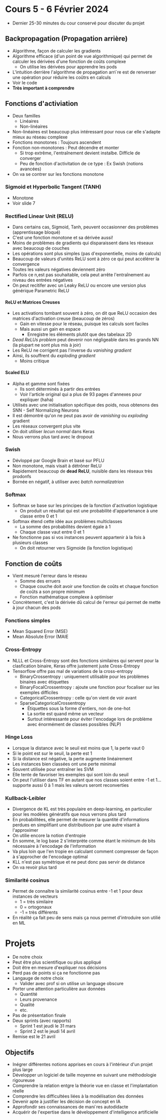 # Cours 5 - 6 Février 2024
- Dernier 25-30 minutes du cour conservé pour discuter du projet

## Backpropagation (Propagation arrière)
- Algorithme, façon de calculer les gradients
- Algorithme efficace (d'un point de vue algorithmique) qui permet de calculer les dérivées d'une fonction de coûts complexe
  - On utilise les dérivées pour apprendre les pods
- L'intuition derrière l'algorithme de propagation arri`re est de renverser une opération pour réduire les coûtrs en calculs
-  Voir le code
-  **Très important à comprendre**

## Fonctions d'activiation
- Deux familles
  - Linéaires
  - Non-linéaires
- Non-linéaires est beaucoup plus intéressant pour nous car elle s'adapte mieux au réseau complexe
- Fonctions monotones : Toujours ascendent
- Fonction non-monotones : Peut décendre et monter
  - Si trop extrême, l'entraînement devient instalbe. Difficle de converger
  - Peu de fonction d'activitation de ce type : Ex Swish (notions avancées)
-  On va se contrer sur les fonctions monotone

### Sigmoid et Hyperbolic Tangent (TANH)
- Monotone
- Voir slide 7

### Rectified Linear Unit (RELU)
- Dans certains cas, Sigmoid, Tanh, peuvent occasionner des problèmes (apprentissage bloqué)
- C'est une fonction monotone et sa dérivée aussi!
- Moins de problèmes de gradients qui disparaissent dans les réseaux avec beaucoup de couches
- Les opérations sont plus simples (pas d'exponentielle, moins de calculs)
- Beaucoup de valeurs d'unités ReLU sont à zéro ce qui peut accélérer la convergence
- Toutes les valeurs négatives deviennent zéro
- Parfois ce n,est pas souhaitable, cela peut arrête l'entraînement au niveau des entrées négatives
- On peut recitifer avec un Leaky ReLU ou encore une version plus générique Parametric ReLU

#### ReLU et Matrices Creuses
- Les activations tombant souvent à zéro, on dit que ReLU occasion des matrices d'activation creuse (beaucoup de zéros)
  - Gain en vitesse pour le réseau, puisque les calculs sont faciles
  - Mais aussi un gain en espace
    - Enregistre les éléments plutôt que des tabelaux 2D
- _Dead ReLUs problem_ peut devenir non négligeable dans les grands NN (la plupart ne sont plus mis à joir)
- Les ReLU ne corrigent pas l'inverse du _vanishing gradient_
- Ainsi, ils souffrent du _exploding gradient_
  - Moins critique   

#### Scaled ELU
- Alpha et gamme sont fixées
  - Ils sont déterminés à partir des entrées
  - Voir l'article original qui a plus de 93 pages d'annexes pour expliquer (haha)
- Utilisés avec une initialisation spécifique des poids, nous obtenons des SNN - Self Normalizing Neurons
- Il est démontré qu'on ne peut pas avoir de _vanishing_ ou _exploding_ gradient
- Les réseaux convergent plus vite
- On doit utiliser _lecun normal_ dans Keras
- Nous verrons plus tard avec le dropout

### Swish
- Dévloppé par Google Brain et basé sur PFLU
- Non monotone, mais visait à détrôner ReLU
- Rapidement beaucoup de **dead ReLU**, nuisible dans les réseaux très prodonfs
- Bornée en négatif, à utiliser avec _batch normalizatrion_

### Softmax
- Softmax se base sur les principes de la fonction d'activation logistique
  - On produit un résultat qui est une probabilité d'appartenance à une classe entre 0 et 1
- Softmax étend cette idée aux problèmes multiclasses
  - La somme des probabilités devient égale à 1
  - Chaque classe vaut entre 0 et 1
- Ne fonctionne pas si vos instances peuvent appartenir à la fois à plusieurs classes
  - On doit retourner vers Sigmoide (la fonction logistique)     

## Fonction de coûts
- Vient mesuré l'erreur dans le réseau
  - Somme des erruers
  - Chaque couche doit avoir une fonction de coûts et chaque fonction de coûts a son propre minimum
  - Fonction mathématique complexe à optimiser
- Concrètement, c'est la dérivée dû calcul de l'erreur qui permet de mette à jour chacun des pods 

### Fonctions simples
- Mean Squared Error (MSE)
- Mean Absolute Error (MAIE

### Cross-Entropy
- NLLL et Cross-Entropy sont des fonctions similaires qui servent pour la clasfication binaire, Keras offre justement juste Cross-Entropy
- Tensorflow offre pas mal de variations de la cross-entropy
  - BinaryCrossentropy : uniquement utilisable pour les problèmes binaires avec étiquettes
  - BinaryFocalCrossentropy : ajoute une fonction pour focaliser sur les exemples difficiles
  - CategoricalCrossentropy : celle qu'on vient de voir avant
  - SparseCategoricalCrossentropy
    - Étiquettes sous la forme d'entiers, non de one-hot
    - La sortie est quand même un vecteur
    - Surtout intéressante pour éviter l'encodage lors de problème avec énormément de classes possibles (NLP)

### Hinge Loss
- Lorsque la distance avec le seuil est moins que 1, la perte vaut 0
- Si le point est sur le seuil, la perte est 1
- Si la distance est négative, la perte augmente linéairement
- Les instances bien classées ont une perte minimal
- Souvent utilisée pour entraîner les SVM
- Elle tente de favoriser les exemples qui sont loin du seuil
- On peut l'utiliser dans TF en autant que nos classes soient entre -1 et 1... supporte aussi 0 à 1 mais les valeurs seront reconverties

### Kullback-Leibler
- Divergence de KL est très populaire en deep-learning, en particulier pour les modèles génératifs que nous verrons plus tard
- En probabilitées, elle permet de mesurer la quantité d'informations perdues en simplifiant une distributioon par une autre visant à l'approximer
- On utilie encore la notion d'entropie
- En somme, le log base 2 s'interprète comme étant le minimum de bits nécessaire à l'encodage de l'information
- Va plus loin que l'en tropie en calculant comment compresser de façon à s'approcher de l'encodage optimal
- KLL n'est pas symétrique et ne peut donc pas servir de distance
- On va revoir plus tard

### Similarité cosinus
- Permet de connaître la similarité cosinus entre -1 et 1 pour deux instances de vecteurs
  - 1 = très similaire
  - 0 = ortogonaux
  - -1 = très différents
- En réalité ça fait peu de sens mais ça nous permet d'introduire son utilié en ML

# Projets
- De notre choix
- Peut être plus scientifique ou plus appliqué
- Doit être en mesure d'expliquer nos décisions
- Perd pas de points si ça ne fonctionne pas
- Langauge de notre choix
  - Valider avec prof si on utilise un language obscure
- Porter une attention particulière aux données
  - Quantité
  - Leurs provenance
  - Qualité
  - etc.
- Pas de présentation finale
- Deux sprints (avec rapports)
  - Sprint 1 est jeudi le 31 mars
  - Sprint 2 est le jeudi 14 avril
- Remise est le 21 avril

## Objectifs
- Inégrer différentes notions apprises en cours à l'intérieur d'un projet plus large
- Développer un logiciel de taille moyenne en suivant une méthodologie rigoureuse
- Comprendre la relation entgre la théorie vue en classe et l'implantation réelle
- Comprendre les difficultées liées à la modélisation des données
- Devenir apte à justifier les décision de concept en IA
- Approfondir ses connaissances de mani`res autodidacte
- Acquérir de l'expertise dans le développement d'intelligence artificielle

